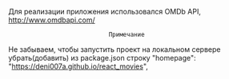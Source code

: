 

Для реализации приложения использовался OMDb API, http://www.omdbapi.com/






                                Примечание                        

Не забываем, чтобы запустить проект на локальном сервере убрать(добавить) из package.json строку
"homepage": "https://deni007a.github.io/react_movies",
